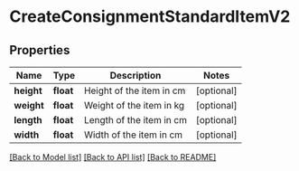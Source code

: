 # CreateConsignmentStandardItemV2

## Properties
Name | Type | Description | Notes
------------ | ------------- | ------------- | -------------
**height** | **float** | Height of the item in cm | [optional] 
**weight** | **float** | Weight of the item in kg | [optional] 
**length** | **float** | Length of the item in cm | [optional] 
**width** | **float** | Width of the item in cm | [optional] 

[[Back to Model list]](../README.md#documentation-for-models) [[Back to API list]](../README.md#documentation-for-api-endpoints) [[Back to README]](../README.md)


